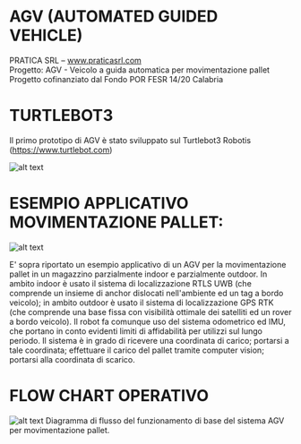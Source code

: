 # AGV  (AUTOMATED GUIDED VEHICLE)
PRATICA SRL – www.praticasrl.com  
Progetto: AGV - Veicolo a guida automatica per movimentazione pallet  
Progetto cofinanziato dal Fondo POR FESR 14/20 Calabria 

# TURTLEBOT3
Il primo prototipo di AGV è stato sviluppato sul Turtlebot3 Robotis (https://www.turtlebot.com)

![alt text](https://imgur.com/rx3XeKB.png)

# ESEMPIO APPLICATIVO MOVIMENTAZIONE PALLET:
![alt text](https://imgur.com/5odDpaY.png)

E' sopra riportato un esempio applicativo di un AGV per la movimentazione pallet in un magazzino parzialmente indoor e parzialmente outdoor. In ambito indoor è usato il sistema di localizzazione RTLS UWB (che comprende un insieme di anchor dislocati nell'ambiente ed un tag a bordo veicolo); in ambito outdoor è usato il sistema di localizzazione GPS RTK (che comprende una base fissa con visibilità ottimale dei satelliti ed un rover a bordo veicolo). Il robot fa comunque uso del sistema odometrico ed IMU, che portano in conto evidenti limiti di affidabilità per utilizzi sul lungo periodo. Il sistema è in grado di ricevere una coordinata di carico; portarsi a tale coordinata; effettuare il carico del pallet tramite computer vision; portarsi alla coordinata di scarico. 


# FLOW CHART OPERATIVO
![alt text](https://imgur.com/x3d0QaP.png)
Diagramma di flusso del funzionamento di base del sistema AGV per movimentazione pallet. 
